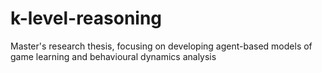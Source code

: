 # k-level-reasoning
Master's research thesis, focusing on developing agent-based models of game learning and behavioural dynamics analysis
